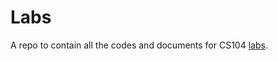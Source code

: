 Labs
==========

A repo to contain all the codes and documents for CS104 [labs](http://www-scf.usc.edu/~csci104/labs).
